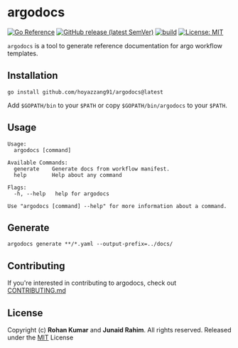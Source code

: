 # argodocs
[![Go Reference](https://pkg.go.dev/badge/pkg.go.dev/github.com/rohankmr414/argodocs.svg)](https://pkg.go.dev/github.com/rohankmr414/argodocs) [![GitHub release (latest SemVer)](https://img.shields.io/github/v/release/rohankmr414/argodocs)](https://github.com/rohankmr414/argodocs/releases/tag/latest) [![build](https://github.com/rohankmr414/argodocs/actions/workflows/build.yaml/badge.svg)](https://github.com/rohankmr414/argodocs/actions/workflows/build.yaml) [![License: MIT](https://img.shields.io/badge/License-MIT-black.svg)](https://opensource.org/licenses/MIT)


`argodocs` is a tool to generate reference documentation for argo workflow templates.

## Installation


```
go install github.com/hoyazzang91/argodocs@latest
```
Add `$GOPATH/bin` to your `$PATH` or copy `$GOPATH/bin/argodocs` to your `$PATH`.
## Usage
```
Usage:
  argodocs [command]

Available Commands:
  generate    Generate docs from workflow manifest.
  help        Help about any command

Flags:
  -h, --help   help for argodocs

Use "argodocs [command] --help" for more information about a command.
```

## Generate
```
argodocs generate **/*.yaml --output-prefix=../docs/
```

## Contributing

If you're interested in contributing to argodocs, check out [CONTRIBUTING.md](CONTRIBUTING.md)

## License

Copyright (c) **Rohan Kumar** and **Junaid Rahim**. All rights reserved. Released under the [MIT](LICENSE) License